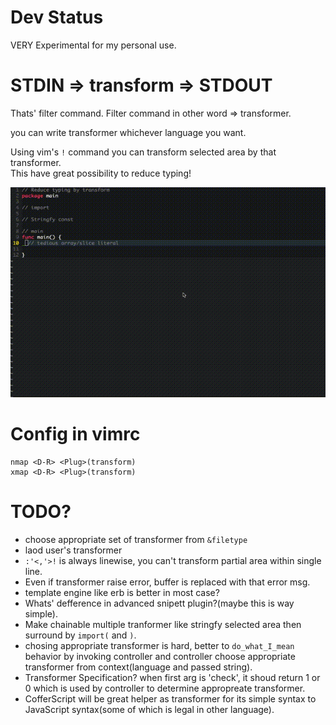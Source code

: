 # Dev Status
VERY Experimental for my personal use.

# STDIN => transform => STDOUT

Thats' filter command.
Filter command in other word => transformer.

you can write transformer whichever language you want.  

Using vim's `!` command you can transform selected area by that transformer.  
This have great possibility to reduce typing!  

![Movie](https://raw.githubusercontent.com/t9md/t9md/772e1fe5287a29c01b3bb2418f757aa29785a4f8/img/transform.gif)

# Config in vimrc

```vim
nmap <D-R> <Plug>(transform)
xmap <D-R> <Plug>(transform)
```


# TODO?
* choose appropriate set of transformer from `&filetype`
* laod user's transformer
* `:'<,'>!` is always linewise, you can't transform partial area within single line.
* Even if transformer raise error, buffer is replaced with that error msg.
* template engine like erb is better in most case?
* Whats' defference in advanced snipett plugin?(maybe this is way simple).
* Make chainable multiple tranformer like stringfy selected area then surround by `import(` and `)`.
* chosing appropriate transformer is hard, better to `do_what_I_mean` behavior by invoking controller and controller choose appropriate transformer from context(language and passed string).
* Transformer Specification? when first arg is 'check', it shoud return 1 or 0 which is used by controller to determine appropreate transformer.
* CofferScript will be great helper as transformer for its simple syntax to JavaScript syntax(some of which is legal in other language).

